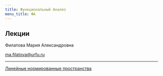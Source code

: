 ```yaml
---
title: Функциональный Анализ
menu_title: ФА
---
```


## Лекции

Филатова Мария Александровна

ma.filatova@urfu.ru

---

[Линейные нормированные пространства](lectures/1)
